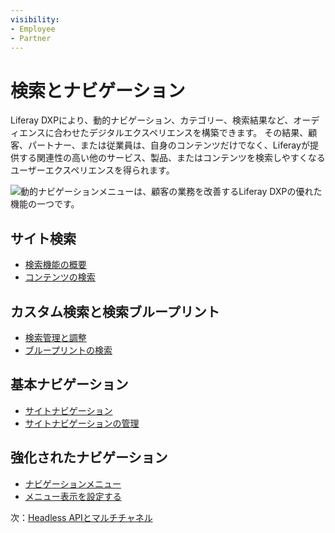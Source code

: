 ```yaml
---
visibility:
- Employee
- Partner
---
```

# 検索とナビゲーション

Liferay DXPにより、動的ナビゲーション、カテゴリー、検索結果など、オーディエンスに合わせたデジタルエクスペリエンスを構築できます。 その結果、顧客、パートナー、または従業員は、自身のコンテンツだけでなく、Liferayが提供する関連性の高い他のサービス、製品、またはコンテンツを検索しやすくなるユーザーエクスペリエンスを得られます。

![動的ナビゲーションメニューは、顧客の業務を改善するLiferay DXPの優れた機能の一つです。](./search-and-navigation/images/01.png)

## サイト検索

* [検索機能の概要](https://learn.liferay.com/w/dxp/using-search/getting-started/search-overview)
* [コンテンツの検索](https://learn.liferay.com/w/dxp/using-search/getting-started/searching-for-content)

## カスタム検索と検索ブループリント

* [検索管理と調整](https://learn.liferay.com/w/dxp/using-search/search-administration-and-tuning)
* [ブループリントの検索](https://learn.liferay.com/w/dxp/using-search/liferay-enterprise-search/search-experiences/search-blueprints)

## 基本ナビゲーション

* [サイトナビゲーション](https://learn.liferay.com/w/dxp/site-building/site-navigation)
* [サイトナビゲーションの管理](https://learn.liferay.com/w/dxp/site-building/site-navigation/managing-site-navigation)

## 強化されたナビゲーション

* [ナビゲーションメニュー](https://learn.liferay.com/w/dxp/site-building/site-navigation/using-the-navigation-menus-application)
* [メニュー表示を設定する](https://learn.liferay.com/w/dxp/site-building/site-navigation/configuring-menu-displays)

次：[Headless APIとマルチチャネル](./headless-apis-and-multichannel.md)
